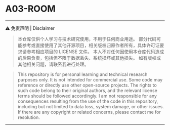 # A03-ROOM
---
⚠ 免责声明 | Disclaimer
>本仓库仅供个人学习与技术研究使用，不用于任何商业用途。
部分代码可能参考或直接使用了其他开源项目，相关版权归原作者所有，具体许可证要求请参考相应项目的 LICENSE 文件。
本人不对任何因使用本仓库代码造成的后果负责，包括但不限于数据丢失、系统损坏或其他损失。
如有版权或其他相关问题，请联系我进行处理。

>This repository is for personal learning and technical research purposes only. It is not intended for commercial use.
Some code may reference or directly use other open-source projects. The rights to such code belong to their original authors, and the relevant license terms should be followed accordingly.
I am not responsible for any consequences resulting from the use of the code in this repository, including but not limited to data loss, system damage, or other issues.
If there are any copyright or related concerns, please contact me for resolution.
---
